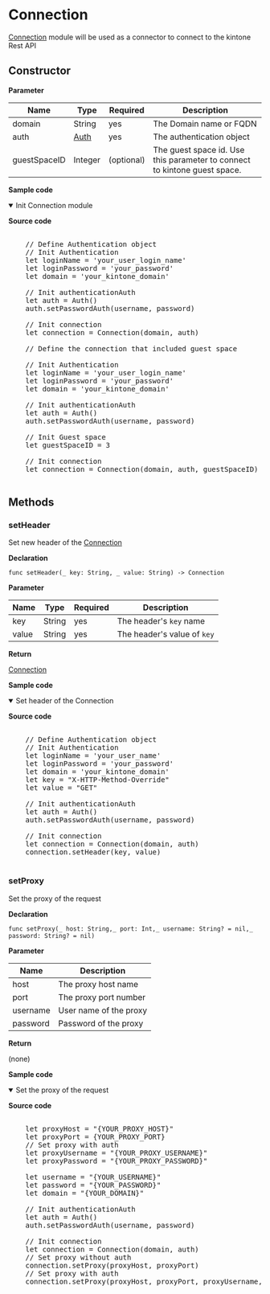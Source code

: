 # Connection

[Connection](#) module will be used as a connector to connect to the kintone Rest API

## Constructor

**Parameter**

| Name| Type| Required| Description |
| --- | --- | --- | --- |
| domain | String | yes | The Domain name or FQDN
| auth | [Auth](../authentication) | yes | The authentication object
| guestSpaceID | Integer | (optional) | The guest space id. Use this parameter to connect to kintone guest space.

**Sample code**

<details class="tab-container" open>
<Summary>Init Connection module</Summary>

<strong class="tab-name">Source code</strong>

<pre class="inline-code">

    // Define Authentication object
    // Init Authentication
    let loginName = 'your_user_login_name'
    let loginPassword = 'your_password'
    let domain = 'your_kintone_domain'
    
    // Init authenticationAuth
    let auth = Auth()
    auth.setPasswordAuth(username, password)
    
    // Init connection
    let connection = Connection(domain, auth)

    // Define the connection that included guest space

    // Init Authentication
    let loginName = 'your_user_login_name'
    let loginPassword = 'your_password'
    let domain = 'your_kintone_domain'
    
    // Init authenticationAuth
    let auth = Auth()
    auth.setPasswordAuth(username, password)

    // Init Guest space
    let guestSpaceID = 3

    // Init connection
    let connection = Connection(domain, auth, guestSpaceID)

</pre>

</details>

## Methods

### setHeader

Set new header of the [Connection](../connection)

**Declaration**

```
func setHeader(_ key: String, _ value: String) -> Connection
```

**Parameter**

| Name| Type| Required| Description |
| --- | --- | --- | --- |
| key | String | yes | The header's `key` name
| value | String | yes | The header's value of `key`

**Return**

[Connection](../connection)

**Sample code**

<details class="tab-container" open>
<Summary>Set header of the Connection</Summary>

<strong class="tab-name">Source code</strong>

<pre class="inline-code">

    // Define Authentication object
    // Init Authentication
    let loginName = 'your_user_name'
    let loginPassword = 'your_password'
    let domain = 'your_kintone_domain'
    let key = "X-HTTP-Method-Override"
    let value = "GET"
    
    // Init authenticationAuth
    let auth = Auth()
    auth.setPasswordAuth(username, password)
    
    // Init connection
    let connection = Connection(domain, auth)
    connection.setHeader(key, value)

</pre>

</details>

### setProxy

Set the proxy of the request

**Declaration**
```
func setProxy(_ host: String,_ port: Int,_ username: String? = nil,_ password: String? = nil)

```

**Parameter**

| Name| Description |
| --- |  --- |
| host | The proxy host name
| port | The proxy port number
| username | User name of the proxy
| password | Password of the proxy

**Return**

(none)

**Sample code**

<details class="tab-container" open>
<Summary>Set the proxy of the request</Summary>

<strong class="tab-name">Source code</strong>

<pre class="inline-code">

    let proxyHost = "{YOUR_PROXY_HOST}"
    let proxyPort = {YOUR_PROXY_PORT}
    // Set proxy with auth
    let proxyUsername = "{YOUR_PROXY_USERNAME}"
    let proxyPassword = "{YOUR_PROXY_PASSWORD}"
    
    let username = "{YOUR_USERNAME}"
    let password = "{YOUR_PASSWORD}"
    let domain = "{YOUR_DOMAIN}"
    
    // Init authenticationAuth
    let auth = Auth()
    auth.setPasswordAuth(username, password)
    
    // Init connection
    let connection = Connection(domain, auth)
    // Set proxy without auth
    connection.setProxy(proxyHost, proxyPort)
    // Set proxy with auth
    connection.setProxy(proxyHost, proxyPort, proxyUsername, proxyPassword)
</pre>

</details>
